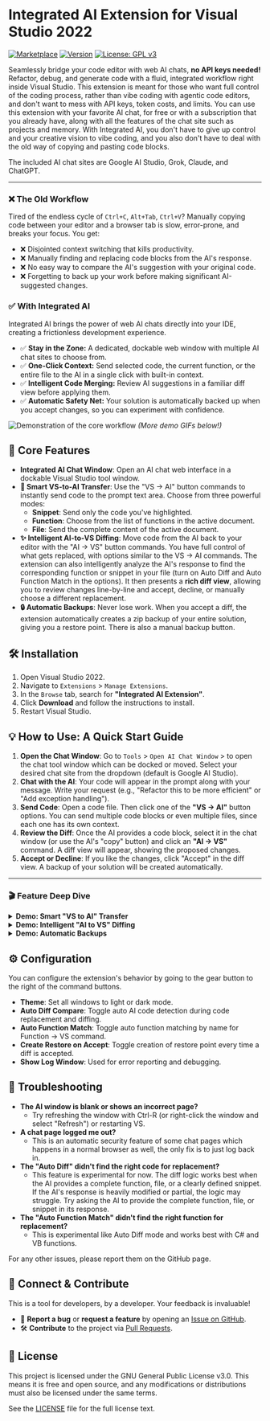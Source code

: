 # Integrated AI Extension for Visual Studio 2022

[![Marketplace](https://img.shields.io/visual-studio-marketplace/v/YourPublisher.AI-Code-Companion?style=for-the-badge&label=VS%20Marketplace&color=5C2D91)](https://marketplace.visualstudio.com/items?itemName=YourPublisher.AI-Code-Companion)
[![Version](https://img.shields.io/visual-studio-marketplace/i/YourPublisher.AI-Code-Companion?style=for-the-badge&label=Installs)](https://marketplace.visualstudio.com/items?itemName=YourPublisher.AI-Code-Companion)
[![License: GPL v3](https://img.shields.io/badge/License-GPLv3-blue.svg?style=for-the-badge)](https://www.gnu.org/licenses/gpl-3.0)

Seamlessly bridge your code editor with web AI chats, **no API keys needed!** Refactor, debug, and generate code with a fluid, integrated workflow right inside Visual Studio. This extension is meant for those who want full control of the coding process, rather than vibe coding with agentic code editors, and don't want to mess with API keys, token costs, and limits. You can use this extension with your favorite AI chat, for free or with a subscription that you already have, along with all the features of the chat site such as projects and memory. With Integrated AI, you don't have to give up control and your creative vision to vibe coding, and you also don't have to deal with the old way of copying and pasting code blocks.

The included AI chat sites are Google AI Studio, Grok, Claude, and ChatGPT.

---

### ❌ The Old Workflow

Tired of the endless cycle of `Ctrl+C`, `Alt+Tab`, `Ctrl+V`? Manually copying code between your editor and a browser tab is slow, error-prone, and breaks your focus. You get:

- ❌ Disjointed context switching that kills productivity.
- ❌ Manually finding and replacing code blocks from the AI's response.
- ❌ No easy way to compare the AI's suggestion with your original code.
- ❌ Forgetting to back up your work before making significant AI-suggested changes.

### ✅ With Integrated AI

Integrated AI brings the power of web AI chats directly into your IDE, creating a frictionless development experience.

- ✅ **Stay in the Zone:** A dedicated, dockable web window with multiple AI chat sites to choose from.
- ✅ **One-Click Context:** Send selected code, the current function, or the entire file to the AI in a single click with built-in context.
- ✅ **Intelligent Code Merging:** Review AI suggestions in a familiar diff view before applying them.
- ✅ **Automatic Safety Net:** Your solution is automatically backed up when you accept changes, so you can experiment with confidence.

![Demonstration of the core workflow](https://via.placeholder.com/800x450.gif?text=Feature+GIF+placeholder)
*(More demo GIFs below!)*

## 🚀 Core Features

- **Integrated AI Chat Window**: Open an AI chat web interface in a dockable Visual Studio tool window.
- **🎯 Smart VS-to-AI Transfer**: Use the "VS -> AI" button commands to instantly send code to the prompt text area. Choose from three powerful modes:
  - **Snippet**: Send only the code you've highlighted.
  - **Function**: Choose from the list of functions in the active document.
  - **File**: Send the complete content of the active document.
- **✨ Intelligent AI-to-VS Diffing**: Move code from the AI back to your editor with the "AI -> VS" button commands. You have full control of what gets replaced, with options similar to the VS -> AI commands. The extension can also intelligently analyze the AI's response to find the corresponding function or snippet in your file (turn on Auto Diff and Auto Function Match in the options). It then presents a **rich diff view**, allowing you to review changes line-by-line and accept, decline, or manually choose a different replacement. 
- **🔒 Automatic Backups**: Never lose work. When you accept a diff, the extension automatically creates a zip backup of your entire solution, giving you a restore point. There is also a manual backup button.

## 🛠️ Installation

1.  Open Visual Studio 2022.
2.  Navigate to `Extensions` > `Manage Extensions`.
3.  In the `Browse` tab, search for **"Integrated AI Extension"**.
4.  Click **Download** and follow the instructions to install.
5.  Restart Visual Studio.

## 💡 How to Use: A Quick Start Guide

1.  **Open the Chat Window**: Go to `Tools` > `Open AI Chat Window` > to open the chat tool window which can be docked or moved. Select your desired chat site from the dropdown (default is Google AI Studio).
2.  **Chat with the AI**: Your code will appear in the prompt along with your message. Write your request (e.g., "Refactor this to be more efficient" or "Add exception handling").
3.  **Send Code**: Open a code file. Then click one of the **"VS -> AI"** button options. You can send multiple code blocks or even multiple files, since each one has its own context.
4.  **Review the Diff**: Once the AI provides a code block, select it in the chat window (or use the AI's "copy" button) and click an **"AI -> VS"** command. A diff view will appear, showing the proposed changes.
5.  **Accept or Decline**: If you like the changes, click "Accept" in the diff view. A backup of your solution will be created automatically.

---

### 🎬 Feature Deep Dive

<details>
<summary><b>Demo: Smart "VS to AI" Transfer</b></summary>

See how easy it is to send context to the AI. This shows sending a selected snippet, and then an entire function with just a couple clicks into the same prompt.

_![Sending code from VS to the AI Chat](https://via.placeholder.com/800x450.gif?text=VS-to-AI.gif)_

</details>

<details>
<summary><b>Demo: Intelligent "AI to VS" Diffing</b></summary>

Watch how the extension takes a code block from the AI, automatically finds its place in your source file, and presents a clear, actionable diff. No more manual searching!

_![Applying changes from AI to VS via a diff view](https://via.placeholder.com/800x450.gif?text=AI-to-VS-Diff.gif)_

</details>

<details>
<summary><b>Demo: Automatic Backups</b></summary>

This demonstrates the peace of mind you get from automatic backups. After accepting a diff, a backup is created of the previous solution state.

_![Automatic solution backup on diff acceptance](https://via.placeholder.com/800x450.gif?text=Backup-Feature.gif)_

</details>

## ⚙️ Configuration

You can configure the extension's behavior by going to the gear button to the right of the command buttons.

- **Theme**: Set all windows to light or dark mode.
- **Auto Diff Compare**: Toggle auto AI code detection during code replacement and diffing.
- **Auto Function Match**: Toggle auto function matching by name for Function -> VS command.
- **Create Restore on Accept**: Toggle creation of restore point every time a diff is accepted.
- **Show Log Window**: Used for error reporting and debugging.

## 🚨 Troubleshooting

-   **The AI window is blank or shows an incorrect page?**
    -   Try refreshing the window with Ctrl-R (or right-click the window and select "Refresh") or restarting VS.
-   **A chat page logged me out?**
    -   This is an automatic security feature of some chat pages which happens in a normal browser as well, the only fix is to just log back in.
-   **The "Auto Diff" didn't find the right code for replacement?**
    -   This feature is experimental for now. The diff logic works best when the AI provides a complete function, file, or a clearly defined snippet. If the AI's response is heavily modified or partial, the logic may struggle. Try asking the AI to provide the complete function, file, or snippet in its response.
-   **The "Auto Function Match" didn't find the right function for replacement?**
    -   This is experimental like Auto Diff mode and works best with C# and VB functions.

For any other issues, please report them on the GitHub page.

## 🤝 Connect & Contribute

This is a tool for developers, by a developer. Your feedback is invaluable!

-   🐞 **Report a bug** or **request a feature** by opening an [Issue on GitHub](https://github.com/YourUsername/YourRepo/issues).
-   🛠️ **Contribute** to the project via [Pull Requests](https://github.com/YourUsername/YourRepo/pulls).

## 📄 License

This project is licensed under the GNU General Public License v3.0. This means it is free and open source, and any modifications or distributions must also be licensed under the same terms.

See the [LICENSE](LICENSE) file for the full license text.